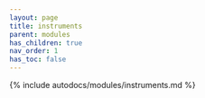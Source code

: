 ```yaml
---
layout: page
title: instruments
parent: modules
has_children: true
nav_order: 1
has_toc: false
---
```


{% include autodocs/modules/instruments.md %}